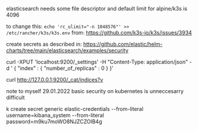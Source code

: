 elasticsearch needs some file descriptor and default limit for alpine/k3s is 4096

to change this:
`echo 'rc_ulimit="-n 1048576"' >> /etc/rancher/k3s/k3s.env`
from: https://github.com/k3s-io/k3s/issues/3934

create secrets as described in:
https://github.com/elastic/helm-charts/tree/main/elasticsearch/examples/security


curl -XPUT 'localhost:9200/_settings' -H "Content-Type: application/json" -d '
    {
        "index" : {
            "number_of_replicas" : 0
        }
    }'

curl http://127.0.0.1:9200/_cat/indices?v

note to myself 29.01.2022
basic security on kubernetes is unneccesarry difficult

k create secret generic elastic-credentials --from-literal username=kibana_system --from-literal password=m9ku7moWO8NJZCZOIB4g